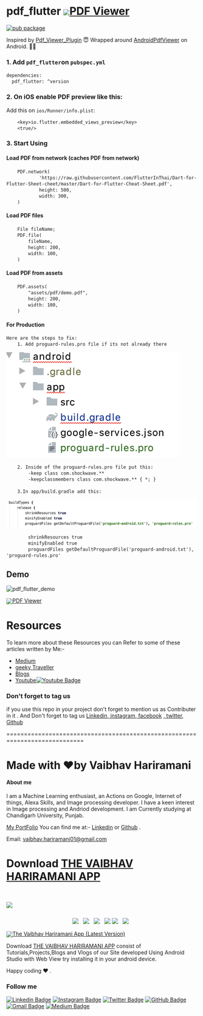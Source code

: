 # pdf_flutter  [<img width="150" align='center' src="https://archive.org/download/download-button-png/download-button-png.png">PDF Viewer ](https://drive.google.com/file/d/1QBM-qVp2DZsJP6tdSSr2lVhgzV9-R71T/view?usp=sharing)
[![pub package](https://img.shields.io/pub/v/pdf_flutter.svg)](https://pub.dartlang.org/packages/pdf_flutter)

Inspired by [Pdf_Viewer_Plugin](https://github.com/lubritto/Pdf_Viewer_Plugin) 😇
Wrapped around [AndroidPdfViewer](https://github.com/barteksc/AndroidPdfViewer) on Android. 🙏🏼

### 1. Add `pdf_flutter`on `pubspec.yml` 

    dependencies:
      pdf_flutter: ^version

### 2. On iOS enable PDF preview like this:

Add this on `ios/Runner/info.plist`:

        <key>io.flutter.embedded_views_preview</key>
        <true/>

### 3. Start Using 

#### Load PDF from network (caches PDF from network)

        PDF.network(
                'https://raw.githubusercontent.com/FlutterInThai/Dart-for-Flutter-Sheet-cheet/master/Dart-for-Flutter-Cheat-Sheet.pdf',
                height: 500,
                width: 300,
        )
              
#### Load PDF files

        File fileName;  
        PDF.file(
            fileName,
            height: 200,
            width: 100,
        )
        
#### Load PDF from assets

        PDF.assets(
            "assets/pdf/demo.pdf",
            height: 200,
            width: 100,
        )

#### For Production
    Here are the steps to fix:
        1. Add proguard-rules.pro file if its not already there
        
<img src="image/1..png">

        2. Inside of the proguard-rules.pro file put this:
            -keep class com.shockwave.**
            -keepclassmembers class com.shockwave.** { *; }
            
        3.In app/build.gradle add this:
<img src="image/2.png">

            shrinkResources true
            minifyEnabled true
            proguardFiles getDefaultProguardFile('proguard-android.txt'), 'proguard-rules.pro'

## Demo           
![pdf_flutter_demo](https://github.com/vaibhavhariaramani/Pdf-viewer-Android-App-using-Flutter/blob/main/image/pdf_flutter_updated%20.gif)

[<img width="150" align='center' src="https://archive.org/download/download-button-png/download-button-png.png">PDF Viewer ](https://drive.google.com/file/d/1QBM-qVp2DZsJP6tdSSr2lVhgzV9-R71T/view?usp=sharing)
# Resources 

To learn more about these Resources you can Refer to some of these articles written by Me:-

- [Medium](https://medium.com/@vaibhav.hariramani01)
- [geeky Traveller](https://sites.google.com/view/geeky-traveller/)
- [Blogs](https://github.com/vaibhavhariaramani/blogs)
- [Youtube](https://www.youtube.com/channel/UCy7amUpLnsRLEMIaJGGBYog)[![Youtube Badge](https://img.shields.io/badge/-Geeky_Bawa-1ca0f1?style=flat-circle&labelColor=d54b3d&logo=youtube&logoColor=white&link=https://www.youtube.com/channel/UCy7amUpLnsRLEMIaJGGBYog)](https://www.youtube.com/channel/UCy7amUpLnsRLEMIaJGGBYog)

### Don't forget to tag us

if you use this repo in  your project don't forget to mention us as Contributer in it . And Don't forget to tag us [Linkedin](https://www.linkedin.com/in/vaibhav-hariramani-087488186/),[ instagram](https://www.instagram.com/geeky_baba_/?hl=en),[ facebook](https://www.facebook.com/jayesh.hariramani.3) ,[ twitter](https://www.linkedin.com/in/vaibhav-hariramani-087488186/), [ Github](https://github.com/vaibhavhariaramani) 

============================================================================
# Made with ❤️by Vaibhav Hariramani
#### About me

I am a Machine Learning enthusiast, an Actions on Google, Internet of things, Alexa Skills, and Image processing developer.
I have a keen interest in Image processing and Andriod development.
I am Currently studying at  Chandigarh University, Punjab.

[My PortFolio](https://vaibhavhariaramani.github.io/)
You can find me at:-
[Linkedin](https://www.linkedin.com/in/vaibhav-hariramani-087488186/) or [Github](https://github.com/vaibhavhariaramani) .

Email: [vaibhav.hariramani01@gmail.com](mailto:vaibhav.hariramani01@gmail.com)


# Download [THE VAIBHAV HARIRAMANI APP](https://github.com/vaibhavhariaramani/The-Vaibhav-Hariramani-App/raw/master/vaibhav%20hariramani%20app.apk)

# [<img src="https://github.com/vaibhavhariaramani/vaibhavhariaramani/blob/master/icon/gh-bannner-light.png">](https://github.com/vaibhavhariaramani/The-Vaibhav-Hariramani-App/raw/master/vaibhav%20hariramani%20app.apk) 
<p align='center'>
<a href="https://www.linkedin.com/in/vaibhav-hariramani-087488186/"><img height="30" src="https://github.com/vaibhavhariaramani/vaibhavhariaramani/blob/master/icon/linkedin.png"></a>&nbsp;&nbsp;
<a href="https://twitter.com/vaibhavhariram2"><img height="30" src="https://github.com/vaibhavhariaramani/vaibhavhariaramani/blob/master/icon/twitter.png"></a>&nbsp;&nbsp;
<a href="https://www.instagram.com/vaibhav.hariramani/?hl=en"><img height="30" src="https://github.com/vaibhavhariaramani/vaibhavhariaramani/blob/master/icon/instagram.jpg"></a>&nbsp;&nbsp;
<a href="https://www.buymeacoffee.com/vaibhavJii"><img height="30" src="https://github.com/vaibhavhariaramani/vaibhavhariaramani/blob/master/icon/by-me-a-coffee.png"></a>
<a href="https://wa.me/+917790991077"><img height="30" src="https://github.com/vaibhavhariaramani/vaibhavhariaramani/blob/master/icon/whatsapp.png"></a>&nbsp;&nbsp;
<a href="mailto:vaibhav.hariramani01@gmail.com"><img height="30" src="https://github.com/vaibhavhariaramani/vaibhavhariaramani/blob/master/icon/email.png"></a>&nbsp;&nbsp;
</p>


[<img width="150" align='center' src="https://archive.org/download/download-button-png/download-button-png.png">The Vaibhav Hariramani App (Latest Version) ](https://github.com/vaibhavhariaramani/The-Vaibhav-Hariramani-App/raw/master/vaibhav%20hariramani%20app.apk)

Download [THE VAIBHAV HARIRAMANI APP](https://github.com/vaibhavhariaramani/The-Vaibhav-Hariramani-App/raw/master/vaibhav%20hariramani%20app.apk) consist of Tutorials,Projects,Blogs and Vlogs of our Site developed Using Android Studio with Web View try installing it in your android device.

Happy coding ❤️ .

### Follow me
  
[![Linkedin Badge](https://img.shields.io/badge/-VaibhavHariramani-blue?style=flat-circle&logo=Linkedin&logoColor=white&link=https://www.linkedin.com/in/vaibhav-hariramani-087488186/)](https://www.linkedin.com/in/vaibhav-hariramani-087488186/) [![Instagram Badge](https://img.shields.io/badge/-VaibhavHariramani-e02c73?style=flat-circle&labelColor=e02c73&logo=Instagram&logoColor=white&link=https://www.instagram.com/vaibhav.hariramani/?hl=en)](https://www.instagram.com/vaibhav.hariramani/?hl=en) [![Twitter Badge](https://img.shields.io/badge/-VaibhavHariramani-1ca0f1?style=flat-circle&labelColor=1ca0f1&logo=twitter&logoColor=white&link=https://twitter.com/vaibhavhariram2)](https://twitter.com/vaibhavhariram2) [![GitHub Badge](https://img.shields.io/badge/-@Vaibhavhariaramani-24292e?style=flat-circle&labelColor=24292e&logo=github&logoColor=white&link=https://github.com/vaibhavhariaramani)](https://github.com/vaibhavhariaramani) [![Gmail Badge](https://img.shields.io/badge/-VaibhavHariramani-d54b3d?style=flat-circle&labelColor=d54b3d&logo=gmail&logoColor=white&link=mailto:vaibhav.hariramani01@gmail.com)](mailto:vaibhav.hariramani01@gmail.com) [![Medium Badge](https://img.shields.io/badge/-VaibhavHariramani-d54b3d?style=flat-circle&labelColor=d54b3d&logo=medium&logoColor=white&link=https://medium.com/geeky-bawa)](https://medium.com/geeky-bawa) 








